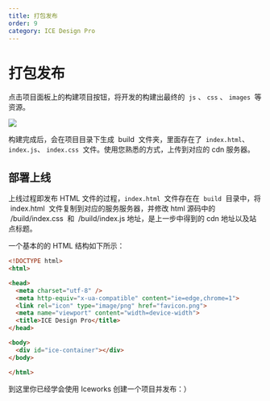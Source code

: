 ```yaml
---
title: 打包发布
order: 9
category: ICE Design Pro
---
```


# 打包发布

点击项目面板上的构建项目按钮，将开发的构建出最终的  `js` 、 `css` 、 `images`  等资源。

![](https://cdn.yuque.com/lark/0/2018/png/71071/1530782919320-e60c5f7d-bbab-40fc-8531-3e5e589fc420.png)

构建完成后，会在项目目录下生成  build  文件夹，里面存在了  `index.html`、`index.js`、 `index.css`  文件。使用您熟悉的方式，上传到对应的 cdn 服务器。

## 部署上线

上线过程即发布 HTML 文件的过程，`index.html`  文件存在在  `build`  目录中，将  index.html  文件复制到对应的服务服务器，并修改 html 源码中的  /build/index.css  和  /build/index.js 地址，是上一步中得到的 cdn 地址以及站点标题。

一个基本的的 HTML 结构如下所示：

```HTML
<!DOCTYPE html>
<html>

<head>
  <meta charset="utf-8" />
  <meta http-equiv="x-ua-compatible" content="ie=edge,chrome=1">
  <link rel="icon" type="image/png" href="favicon.png">
  <meta name="viewport" content="width=device-width">
  <title>ICE Design Pro</title>
</head>

<body>
  <div id="ice-container"></div>
</body>

</html>
```

到这里你已经学会使用 Iceworks 创建一个项目并发布：）
